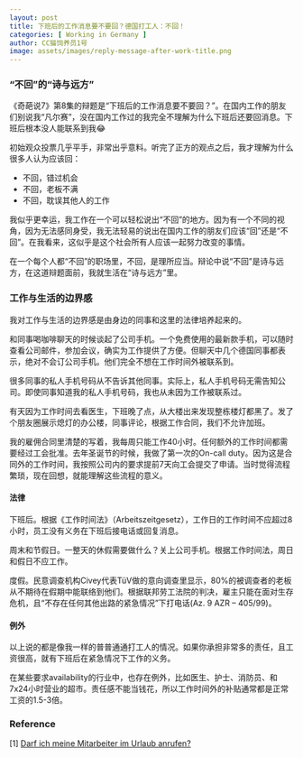 ```yaml
---
layout: post
title: 下班后的工作消息要不要回？德国打工人：不回！
categories: [ Working in Germany ]
author: CC猫饲养员1号
image: assets/images/reply-message-after-work-title.png
---
```


### “不回”的“诗与远方”

《奇葩说7》第8集的辩题是“下班后的工作消息要不要回？”。在国内工作的朋友们别说我“凡尔赛”，没在国内工作过的我完全不理解为什么下班后还要回消息。下班后根本没人能联系到我😂

初始观众投票几乎平手，非常出乎意料。听完了正方的观点之后，我才理解为什么很多人认为应该回：

- 不回，错过机会
- 不回，老板不满
- 不回，耽误其他人的工作

我似乎更幸运，我工作在一个可以轻松说出“不回”的地方。因为有一个不同的视角，因为无法感同身受，我无法轻易的说出在国内工作的朋友们应该“回”还是“不回”。在我看来，这似乎是这个社会所有人应该一起努力改变的事情。

在一个每个人都“不回”的职场里，不回，是理所应当。辩论中说“不回”是诗与远方，在这道辩题面前，我就生活在“诗与远方”里。

### 工作与生活的边界感

我对工作与生活的边界感是由身边的同事和这里的法律培养起来的。

和同事喝咖啡聊天的时候谈起了公司手机。一个免费使用的最新款手机，可以随时查看公司邮件，参加会议，确实为工作提供了方便。但聊天中几个德国同事都表示，绝对不会订公司手机。他们完全不想在工作时间外被联系到。

很多同事的私人手机号码从不告诉其他同事。实际上，私人手机号码无需告知公司。即使同事知道我的私人手机号码，我也从未因为工作被联系过。

有天因为工作时间去看医生，下班晚了点，从大楼出来发现整栋楼灯都黑了。发了个朋友圈展示熄灯的办公楼，同事评论，根据工作合同，我们不允许加班。

我的雇佣合同里清楚的写着，我每周只能工作40小时。任何额外的工作时间都需要经过工会批准。去年圣诞节的时候，我做了第一次的On-call duty。因为这是合同外的工作时间，我按照公司内的要求提前7天向工会提交了申请。当时觉得流程繁琐，现在回想，就能理解这些流程的意义。

#### 法律

下班后。根据《工作时间法》（Arbeitszeitgesetz），工作日的工作时间不应超过8小时，员工没有义务在下班后接电话或回复消息。

周末和节假日。一整天的休假需要做什么？关上公司手机。根据工作时间法，周日和假日不应工作。

度假。民意调查机构Civey代表TüV做的意向调查里显示，80%的被调查者的老板从不期待在假期中能联络到他们。根据联邦劳工法院的判决，雇主只能在面对生存危机，且“不存在任何其他出路的紧急情况”下打电话(Az. 9 AZR – 405/99)。

#### 例外

以上说的都是像我一样的普普通通打工人的情况。如果你承担非常多的责任，且工资很高，就有下班后在紧急情况下工作的义务。

在某些要求availability的行业中，也存在例外，比如医生、护士、消防员、和7x24小时营业的超市。责任感不能当钱花，所以工作时间外的补贴通常都是正常工资的1.5-3倍。

### Reference

[1] [Darf ich meine Mitarbeiter im Urlaub anrufen?](https://www.impulse.de/recht-steuern/rechtsratgeber/erreichbarkeit-urlaub-feierabend/3074874.html)